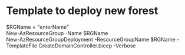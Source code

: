 # Template to deploy new forest  
$RGName = "enterName"  
New-AzResourceGroup -Name $RGName  
New-AzResourceGroupDeployment -ResourceGroupName $RGName -TemplateFile CreateDomainController.bicep -Verbose
